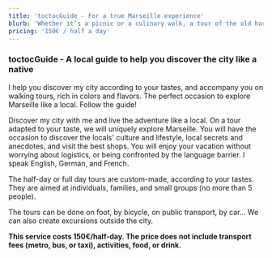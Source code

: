 ```yaml
---
title: 'toctocGuide - For a true Marseille experience'
blurb: 'Whether it’s a picnic or a culinary walk, a tour of the old harbour or a trip to the surrounding nature - Let me be your guide.'
pricing: '150€ / half a day'
---
```


### toctocGuide - A local guide to help you discover the city like a native

I help you discover my city according to your tastes, and accompany you on walking tours, rich in colors and flavors. The perfect occasion to explore Marseille like a local. Follow the guide!  

Discover my city with me and live the adventure like a local. On a tour adapted to your taste, we will uniquely explore Marseille. You will have the occasion to discover the locals' culture and lifestyle, local secrets and anecdotes, and visit the best shops.
You will enjoy your vacation without worrying about logistics, or being confronted by the language barrier. I speak English, German, and French.  

The half-day or full day tours are custom-made, according to your tastes. They are aimed at individuals, families, and small groups (no more than 5 people).  

The tours can be done on foot, by bicycle, on public transport, by car... We can also create excursions outside the city.  

**This service costs 150€/half-day. The price does not include transport fees (metro, bus, or taxi), activities, food, or drink.**